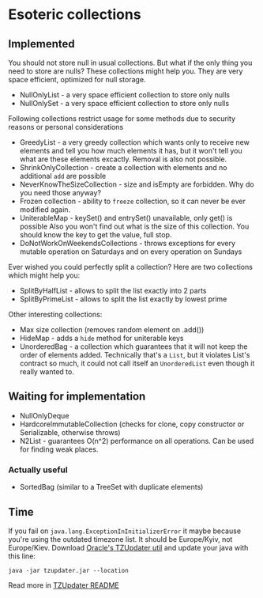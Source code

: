 # Esoteric collections

## Implemented

You should not store null in usual collections.
But what if the only thing you need to store are nulls?
These collections might help you.
They are very space efficient, optimized for null storage.

 - NullOnlyList - a very space efficient collection to store only nulls
 - NullOnlySet - a very space efficient collection to store only nulls

Following collections restrict usage for some methods due to security reasons or personal considerations

 - GreedyList - a very greedy collection which wants only to receive new elements and tell you how much elements 
it has, but it won't tell you what are these elements excactly.
Removal is also not possible.
 - ShrinkOnlyCollection - create a collection with elements and no additional `add` are possible
 - NeverKnowTheSizeCollection - size and isEmpty are forbidden. Why do you need those anyway?
 - Frozen collection - ability to `freeze` collection, so it can never be ever modified again.
 - UniterableMap - keySet() and entrySet() unavailable, only get() is possible
Also you won't find out what is the size of this collection.
You should know the key to get the value, full stop.
 - DoNotWorkOnWeekendsCollections - throws exceptions for every mutable operation on Saturdays and on every operation on Sundays

Ever wished you could perfectly split a collection? 
Here are two collections which might help you:

 - SplitByHalfList - allows to split the list exactly into 2 parts
 - SplitByPrimeList - allows to split the list exactly by lowest prime

Other interesting collections:

 - Max size collection (removes random element on .add())
 - HideMap - adds a `hide` method for uniterable keys
 - UnorderedBag - a collection which guarantees that it will not keep the order of elements added.
Technically that's a `List`, but it violates List's contract so much, it could not call itself an `UnorderedList`
even though it really wanted to.

## Waiting for implementation

 - NullOnlyDeque
 - HardcoreImmutableCollection (checks for clone, copy constructor or Serializable, otherwise throws)
 - N2List - guarantees O(n^2) performance on all operations. Can be used for finding weak places.

### Actually useful

 - SortedBag (similar to a TreeSet with duplicate elements) 

## Time

If you fail on `java.lang.ExceptionInInitializerError` it maybe because you're using the outdated timezone list.
It should be Europe/Kyiv, not Europe/Kiev.
Download [Oracle's TZUpdater util](https://www.oracle.com/java/technologies/downloads/tools/#TZUpdater) and update your java with this line:

    java -jar tzupdater.jar --location

Read more in [TZUpdater README](https://www.oracle.com/java/technologies/javase/tzupdater-readme.html)
